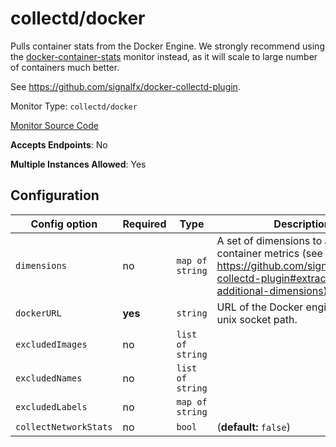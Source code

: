 <!--- GENERATED BY gomplate from scripts/docs/monitor-page.md.tmpl --->

# collectd/docker

 Pulls container stats from the Docker Engine.  We
strongly recommend using the
[docker-container-stats](./docker-container-stats.md) monitor instead, as it
will scale to large number of containers much better.

See https://github.com/signalfx/docker-collectd-plugin.


Monitor Type: `collectd/docker`

[Monitor Source Code](https://github.com/signalfx/signalfx-agent/tree/master/internal/monitors/collectd/docker)

**Accepts Endpoints**: No

**Multiple Instances Allowed**: Yes

## Configuration

| Config option | Required | Type | Description |
| --- | --- | --- | --- |
| `dimensions` | no | `map of string` | A set of dimensions to add to container metrics (see https://github.com/signalfx/docker-collectd-plugin#extracting-additional-dimensions). |
| `dockerURL` | **yes** | `string` | URL of the Docker engine, can be a unix socket path. |
| `excludedImages` | no | `list of string` |  |
| `excludedNames` | no | `list of string` |  |
| `excludedLabels` | no | `map of string` |  |
| `collectNetworkStats` | no | `bool` |  (**default:** `false`) |








